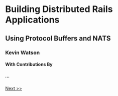 # Building Distributed Rails Applications

## Using Protocol Buffers and NATS

### Kevin Watson

#### With Contributions By
##### ...

[Next >>](001-preface.md)
